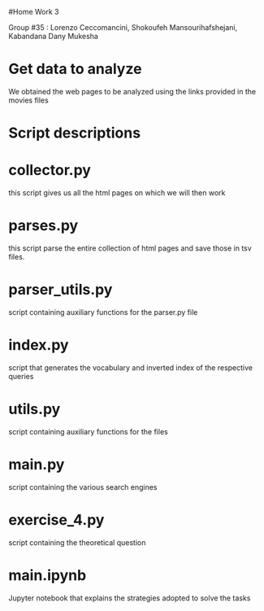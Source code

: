 #Home Work 3

Group #35 : Lorenzo Ceccomancini, Shokoufeh Mansourihafshejani, Kabandana Dany Mukesha  

# Get data to analyze
We obtained the web pages to be analyzed using the links provided in the movies files

# Script descriptions

# collector.py
this script gives us all the html pages on which we will then work
# parses.py
this script parse the entire collection of html pages and save those in tsv files.
# parser_utils.py
script containing auxiliary functions for the parser.py file
# index.py
script that generates the vocabulary and inverted index of the respective queries
# utils.py
script containing auxiliary functions for the files
# main.py
script containing the various search engines
# exercise_4.py
script containing the theoretical question
# main.ipynb
Jupyter notebook that explains the strategies adopted to solve the tasks
